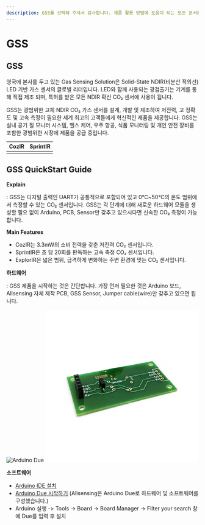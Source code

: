 ```yaml
---
description: GSS를 선택해 주셔서 감사합니다. 제품 활용 방법에 도움이 되는 모든 문서를 제공하였습니다.
---
```


# GSS

## GSS

영국에 본사를 두고 있는 Gas Sensing Solution은 Solid-State NDIR(비분산 적외선) LED 기반 가스 센서의 글로벌 리더입니다. LED와 함께 사용되는 광검출기는 기계를 통해 직접 제조 되며, 특허를 받은 모든 NDIR 확산 CO₂ 센서에 사용이 됩니다.

GSS는 광범위한 고체 NDIR CO₂ 가스 센서를 설계, 개발 및 제조하여 저전력, 고 정확도 및 고속 측정이 필요한 세계 최고의 고객들에게 혁신적인 제품을 제공합니다. GSS는 실내 공기 질 모니터 시스템, 헬스 케어, 우주 항공, 식품 모니터링 및 개인 안전 장비를 포함한 광범위한 시장에 제품을 공급 중입니다.

| CozIR | SprintIR |
| ----- | -------- |
|       |          |

## GSS QuickStart Guide

**Explain**

: GSS는 디지털 출력인 UART가 공통적으로 포함되어 있고 0℃\~50℃의 온도 범위에서 측정할 수 있는 CO₂ 센서입니다. GSS는 각 단계에 대해 새로운 하드웨어 모듈을 생성할 필요 없이 Arduino, PCB, Sensor만 갖추고 있으시다면 신속한 CO₂ 측정이 가능합니다.

**Main Features**

* CozIR는 3.3mW의 소비 전력을 갖춘 저전력 CO₂ 센서입니다.
* SprintIR은 초 당 20회를 판독하는 고속 측정 CO₂ 센서입니다.
* ExplorIR은 넓은 범위, 급격하게 변화하는 주변 환경에 맞는 CO₂ 센서입니다.

**하드웨어**

: GSS 제품을 시작하는 것은 간단합니다. 가장 먼저 필요한 것은 Arduino 보드, Allsensing 자체 제작 PCB, GSS Sensor, Jumper cable(wire)만 갖추고 있으면 됩니다.

![Arduino Due](../../.gitbook/assets/arduino\_due\_main.jpg) ![PCB](../../.gitbook/assets/PCB.jpg)

**소프트웨어**

* [Arduino IDE 설치](https://www.arduino.cc/en/software)
* [Arduino Due 시작하기](https://www.arduino.cc/en/Guide/ArduinoDue) (Allsensing은 Arduino Due로 하드웨어 및 소프트웨어를 구성했습니다.)
* Arduino 실행 -> Tools -> Board -> Board Manager -> Filter your search 창에 Due를 입력 후 설치
